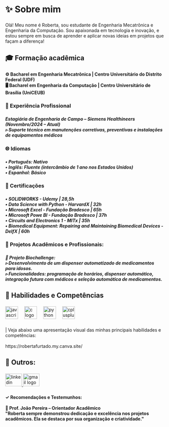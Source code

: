<h1 align="left">✨ Sobre mim</h1>

###

<p align="left">Olá! Meu nome é Roberta, sou estudante de Engenharia Mecatrônica e Engenharia da Computação. Sou apaixonada em tecnologia e inovação, e estou sempre em busca de aprender e aplicar novas ideias em projetos que façam a diferença!</p>

###

<h2 align="left">🎓 Formação acadêmica</h2>

###

<h4 align="left">⚙️  Bacharel em Engenharia Mecatrônica | Centro Universitário do Distrito Federal (UDF)<br>🖥️  Bacharel em Engenharia da Computação | Centro Universitário de Brasília (UniCEUB)</h4>

###

<h3 align="left">💼 Experiência Profissional</h3>

###

<h5 align="left">Estagiária de Engenharia de Campo – Siemens Healthineers (Novembro/2024 – Atual)<br>▹ Suporte técnico em manutenções corretivas, preventivas e instalações de equipamentos médicos</h5>

###

<h3 align="left">🌐 Idiomas</h3>

###

<h5 align="left">• Português: Nativo<br>• Inglês: Fluente (intercâmbio de 1 ano nos Estados Unidos)<br>• Espanhol: Básico</h5>

###

<h3 align="left">📜 Certificações</h3>

###

<h5 align="left">• SOLIDWORKS - Udemy | 28,5h <br>• Data Science with Python - HarvardX | 32h <br>• Microsoft Excel - Fundação Bradesco | 65h <br>• Microsoft Powe BI - Fundação Bradesco | 37h<br>• Circuits and Electronics 1 - MITx | 35h<br>• Biomedical Equipment: Repairing  and Maintaining Biomedical Devices - DelfX | 60h</h5>

###

<h3 align="left">📁 Projetos Acadêmicos e Profissionais:</h3>

###

<h5 align="left">🦾 Projeto Biochallenge:<br>▹  Desenvolvimento de um dispenser automatizado de medicamentos para idosos.<br>▹  Funcionalidades: programação de horários, dispenser automático, integração futura com médicos e seleção automática de medicamentos.</h5>

###

<h2 align="left">🎯 Habilidades e Competências</h2>

###

<div align="left">
  <img src="https://cdn.jsdelivr.net/gh/devicons/devicon/icons/javascript/javascript-original.svg" height="40" alt="javascript logo"  />
  <img width="12" />
  <img src="https://cdn.simpleicons.org/c/A8B9CC" height="40" alt="c logo"  />
  <img width="12" />
  <img src="https://cdn.jsdelivr.net/gh/devicons/devicon/icons/python/python-original.svg" height="40" alt="python logo"  />
  <img width="12" />
  <img src="https://skillicons.dev/icons?i=cpp" height="40" alt="cplusplus logo"  />
</div>

###

<p align="left">| Veja abaixo uma apresentação visual das minhas principais habilidades e competências:<br><br>https://robertafurtado.my.canva.site/</p>

###

<h2 align="left">🎨 Outros:</h2>

###

<div align="left">
  <a href="www.linkedin.com/in/roberta-furtado/" target="_blank">
    <img src="https://raw.githubusercontent.com/maurodesouza/profile-readme-generator/master/src/assets/icons/social/linkedin/default.svg" width="52" height="40" alt="linkedin logo"  />
  </a>
  <a href="robertafurtado.alb@gmail.com" target="_blank">
    <img src="https://raw.githubusercontent.com/maurodesouza/profile-readme-generator/master/src/assets/icons/social/gmail/default.svg" width="52" height="40" alt="gmail logo"  />
  </a>
</div>

###

<h4 align="left">✓ Recomendações e Testemunhos:<br><br>📝 Prof. João Pereira – Orientador Acadêmico<br>"Roberta sempre demonstrou dedicação e excelência nos projetos acadêmicos. Ela se destaca por sua organização e criatividade."</h4>

###

